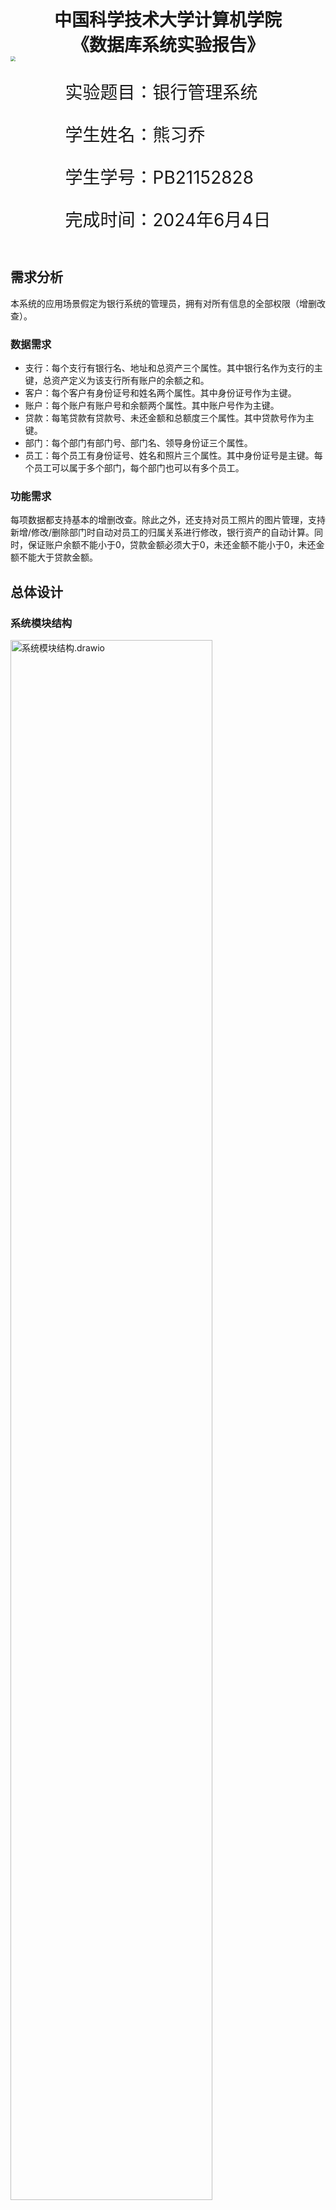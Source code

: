 <div style="text-align:center;font-size:2em;font-weight:bold">中国科学技术大学计算机学院</div>

<div style="text-align:center;font-size:2em;font-weight:bold">《数据库系统实验报告》</div>







<img src="./src/logo.png" style="zoom: 50%;" />





<div style="display: flex;flex-direction: column;align-items: center;font-size:2em">
<div>
<p>实验题目：银行管理系统</p>
<p>学生姓名：熊习乔</p>
<p>学生学号：PB21152828</p>
<p>完成时间：2024年6月4日</p>
</div>
</div>








## 需求分析

本系统的应用场景假定为银行系统的管理员，拥有对所有信息的全部权限（增删改查）。

### 数据需求

- 支行：每个支行有银行名、地址和总资产三个属性。其中银行名作为支行的主键，总资产定义为该支行所有账户的余额之和。
- 客户：每个客户有身份证号和姓名两个属性。其中身份证号作为主键。
- 账户：每个账户有账户号和余额两个属性。其中账户号作为主键。
- 贷款：每笔贷款有贷款号、未还金额和总额度三个属性。其中贷款号作为主键。
- 部门：每个部门有部门号、部门名、领导身份证三个属性。
- 员工：每个员工有身份证号、姓名和照片三个属性。其中身份证号是主键。每个员工可以属于多个部门，每个部门也可以有多个员工。

### 功能需求

每项数据都支持基本的增删改查。除此之外，还支持对员工照片的图片管理，支持新增/修改/删除部门时自动对员工的归属关系进行修改，银行资产的自动计算。同时，保证账户余额不能⼩于0，贷款⾦额必须大于0，未还金额不能⼩于0，未还金额不能⼤于贷款⾦额。

## 总体设计

### 系统模块结构

<img src="/Users/psycho/Documents/Database/lab2/report/系统模块结构.drawio.png" alt="系统模块结构.drawio" style="width:80%;" />

- web前端使用flask框架，直接与用户交互，提供相关的操作界面。
- 服务器负责处理网页请求，并与数据库交互。服务器的每个管理模块都支持增删改查。
- DBMS采用MySQL，通过事务、函数、存储过程和触发器实现相关的功能。

### 系统工作流程

<img src="/Users/psycho/Documents/Database/lab2/report/流程图.drawio.png" alt="系统模块结构.drawio" style="width:80%;" />

从用户到DBMS的系统工作流程如上图所示。

## 数据库设计

### ER图

​	以下是该系统的ER图。

<img src="/Users/psycho/Documents/Database/lab2/report/ER.drawio.png" alt="ER.drawio" style="width:75%;" />

### 模式分解

​	每个实体一个表。银行、客户和员工的属性就是ER图中的三个属性。贷款的属性由于两个1:n的关系，新增了银行名和客户身份证号。账户的属性由于两个1:n的关系，新增了银行名和客户身份证号。部门的属性由于一个1:n的关系，新增了银行名。由于员工和部门的多对多关系，所以新增一个部门-员工表，属性为部门号和员工身份证号，两个属性共同构成主键。

​	由于每个任一实例的元组的每个属性都只含有一个值，显然该关系模式是1NF的。同时可以看出该关系模式的每一个非主属性都完全依赖于主码，故该关系模式是2NF的。检查该关系属性可以得到并不存在某个非主属性传递依赖于主码，所以该关系模式是3NF的。

​	创建表的MySQL代码如下：

```mysql
-- 一个银行管理系统，涉及：银行信息、客户信息、账户信息、贷款信息、银行部门信息、员工信息相关实体。
-- 本文件用于创建数据库表
use db_lab2;

SET foreign_key_checks=0;  # 关闭外键检查
DROP TABLE if EXISTS bank, customer, account, loan, department, employee, employee_department;
SET foreign_key_checks=1;  # 开启外键检查

CREATE TABLE bank (
    bank_name VARCHAR(50) PRIMARY KEY,
    bank_addr VARCHAR(100) NOT NULL
);

CREATE TABLE customer (
    id VARCHAR(50) PRIMARY KEY,
    customer_name VARCHAR(50) NOT NULL
);

CREATE TABLE account (
    account_id VARCHAR(50) PRIMARY KEY,
    balance DECIMAL(20, 2) DEFAULT 0.00,
    customer_id VARCHAR(50) NOT NULL,
    bank_name VARCHAR(50) NOT NULL,
    FOREIGN KEY (customer_id) REFERENCES customer(id) ON DELETE CASCADE,
    FOREIGN KEY (bank_name) REFERENCES bank(bank_name) ON DELETE CASCADE,
    CONSTRAINT CHK_balance CHECK (balance >= 0)
);

CREATE TABLE loan (
    loan_id VARCHAR(50) PRIMARY KEY,
    loan_amount DECIMAL(20, 2) NOT NULL,
    unrepayed_amount DECIMAL(20, 2) NOT NULL,
    customer_id VARCHAR(50) NOT NULL,
    bank_name VARCHAR(50) NOT NULL,
    FOREIGN KEY (customer_id) REFERENCES customer(id) ON DELETE CASCADE,
    FOREIGN KEY (bank_name) REFERENCES bank(bank_name) ON DELETE CASCADE,
    CONSTRAINT CHK_loan_amount CHECK (loan_amount >= 0),
    CONSTRAINT CHK_unrepayed_amount CHECK (unrepayed_amount >= 0),
    CONSTRAINT CHK_unrepayed_loan CHECK (unrepayed_amount <= loan_amount)
);

CREATE TABLE employee (
    id VARCHAR(50) PRIMARY KEY,
    employee_name VARCHAR(50) NOT NULL,
    path_to_photo VARCHAR(100)
);

CREATE TABLE department (
    department_id VARCHAR(50) PRIMARY KEY,
    bank_name VARCHAR(50) NOT NULL,
    department_name VARCHAR(50) NOT NULL,
    leader_id VARCHAR(50) NOT NULL,
    FOREIGN KEY (bank_name) REFERENCES bank(bank_name) ON DELETE CASCADE,
    FOREIGN KEY (leader_id) REFERENCES employee(id) ON DELETE CASCADE
);

CREATE TABLE employee_department (
    employee_id VARCHAR(50) NOT NULL,
    department_id VARCHAR(50) NOT NULL,
    PRIMARY KEY (employee_id, department_id),
    FOREIGN KEY (employee_id) REFERENCES employee(id) ON DELETE CASCADE,
    FOREIGN KEY (department_id) REFERENCES department(department_id) ON DELETE CASCADE
);
```

### 存储过程、触发器、函数等设计思路

针对各个实体的操作，除了查询都使用存储过程实现。这样设计的目的是可以在存储过程中检测操作的合法性并返回相关的错误代码。如果操作失败，返回相关的错误代码，否则返回1作为操作成功的标志。

由于需要在部门`department`和员工-部门`employee_department`两个表中维持一致性，所以我设计在对`department`进行增、删、改操作的时候`employee_department`也会同步更新。由于`employee_department`中的`department_id`属性定义了ON DELETE CASCADE，所以在删除部门的时候会自动级联删除相关的员工-部门关系。剩下的增和改我设计为用触发器实现，当用户对`department`做出修改时，会通过触发器自动修改`employee_department`中的相关记录，并且新的`department`记录创建时，也会通过触发器自动在`employee_department`增加“领导ID—部门ID”的一条记录。触发器的具体设计见“核心代码解析——部门管理”

我设计通过函数计算用户的总资产并返回，而不是通过一条属性存储在`customer`表中。这样可以简化数据库的设计，同时维护数据一致性。

## 核心代码解析

### 仓库地址

https://github.com/psycho-xiong/ustc-database-lab2-2024

### 目录

```
.
├── 2_db-lab02.pptx -------实验文档
├── __pycache__
│   └── db.cpython-311.pyc
├── db.py -------与数据库交互
├── main.py -------与网页交互，调用db.py中的函数
├── mysql 
│   ├── procedures.sql -------存储过程、函数、触发器
│   └── table_init.sql -------初始化表
├── report
│   ├── ER.drawio -------ER图的drawio文件
│   ├── ER.drawio.png -------ER图
│   ├── src
│   │   └── logo.png
│   ├── 银行管理系统_需求分析.md -------需求分析
│   ├── 银行管理系统_需求分析.pdf -------需求分析
│   ├── 数据库实验报告.md -------实验报告(.md)
│   └── 银行管理系统报告_熊习乔_PB21151828.pdf -------实验报告(.pdf)
├── static
│   └── photos -------员工照片
│       ├── 111.bmp
│       ├── 112.bmp
│       └── 113.bmp
├── templates -------存放html文件
│   ├── account.html
│   ├── back.html -------备份
│   ├── bank.html
│   ├── customer.html
│   ├── department.html
│   ├── employee.html
│   ├── employee_department.html
│   ├── homepage.html
│   ├── loan.html
│   └── login.html
└── tree.txt -------目录树

8 directories, 29 files
```

### 登录

提供登录界面，用户输入用户名和密码，正确则进入主页，否则会弹窗提示检查用户名和密码，并停留在登录界面。

来源：`main.py`

```python
# 主页跳转到登录页面
@app.route('/', methods=['GET', 'POST'])
def login():
    """Log in a registered user by adding the user id to the session."""
    if request.method == 'GET':
        return render_template('login.html')
    else:
        # 连接数据库。如果连接成功，跳转到主页。否则，显示错误信息，停留在登录页面。
        user = request.form['username']
        password = request.form['password']
        conn = db_login(user=user, passward=password)
        if (conn == None) or (user != 'root'):
            return render_template("login.html",status=-1)
        else:
            session['username'] = user
            session['password'] = password
            return redirect(url_for('homepage'))
```

### 主页

如果用户输入用户名和密码正确则进入主页，主页可以选择具体功能，包括：支行、用户、账户、贷款、部门、员工、部门-员工。

来源：`main.py`

```python
# 主页
@app.route('/homepage', methods=['GET', 'POST'])
def homepage():
    """Display the homepage."""
    if request.method == 'GET':
        return render_template('homepage.html')
    else:
        if 'Customer' in request.form:
            return redirect(url_for('customer'))
        if 'Bank' in request.form:
            return redirect(url_for('bank'))
        if 'Account' in request.form:
            return redirect(url_for('account'))
        if 'Loan' in request.form:
            return redirect(url_for('loan'))
        if 'Employee' in request.form:
            return redirect(url_for('employee'))
        if 'Department' in request.form:
            return redirect(url_for('department'))
        if 'Employee_Department' in request.form:
            return redirect(url_for('employee_department'))
```

### 支行管理

在主页进入支行部分后，可以对支行进行增删改查。“查”支持对主键外的任意属性或者属性的组合进行查找（主键单独查找）。“改”要求待改的数据存在且修改后的数据不能和原有数据重复。“增”要求新增的数据不能和原有数据重复。“删”要求待删的数据存在。这些功能和要求在之后的各个部分都一样，之后不再赘述。

`main.py`从网页表单获取服务种类，并根据服务种类获取需要的数据。在获取需要的数据之后，调用`db.py`中的函数来执行对应的操作。

需要指出的是我仅在“支行管理”中列出这一部分的完整代码，由于后面的各个管理功能与该部分的代码相似，如无必要在之后我将只给出框架而非完整代码。

来源：`main.py`

```python
@app.route("/homepage/bank", methods = (["GET", "POST"]))
def bank():
    if request.method == 'GET':
        return render_template('bank.html')
    else:
        # 如果 session 中没有连接，返回登录页面
        if 'username' not in session:
            return redirect(url_for('login'))
        # 如果 session 中有连接，从 session 中获取连接，然后执行后续操作
        username = session['username']
        password = session['password']
        conn = db_login(user=username, passward=password)
        if 'SEARCH' in request.form:
            search_text = request.form['search_text']
            search_type = request.form['search_type']
            res = bank_search(conn, search_text, search_type)
            return render_template('bank.html', search_res=res)
        elif 'ADD' in request.form:
            new_name = request.form['new_name']
            new_addr = request.form['new_addr']
            res = bank_add(conn, new_name, new_addr)
            return render_template('bank.html', add_res=res)
        elif 'DELETE' in request.form:
            delete_name = request.form['delete_name']
            res = bank_delete(conn, delete_name)
            return render_template('bank.html', delete_res=res)
        elif 'UPDATE' in request.form:
            old_name = request.form['old_name']
            new_name = request.form['new_name']
            new_addr = request.form['new_addr']
            res = bank_update(conn, old_name, new_name, new_addr)
            return render_template('bank.html', update_res=res)
```

其中调用的与数据库交互的函数包含增、删、改、查四个功能。同样地我只在这一节列出完整代码，之后如无必要将只给出对应部分的代码框架。customer使用到的增删改查函数定义如下：

来源：`db.py`

```python
# ************** Customer **************        
def customer_search(conn: MySQLConnection, search_text: str, search_type: str) -> list:
    cursor = conn.cursor()
    if search_text == '':
        cursor.execute("SELECT * FROM customer")
    else:
        if search_type == 'ID':
            cursor.execute(f"SELECT * FROM customer WHERE id = '{search_text}'")
        elif search_type == 'Name':
            cursor.execute(f"SELECT * FROM customer WHERE customer_name = '{search_text}'")
    res = cursor.fetchall()
    for i in range(len(res)):
        cursor.execute(f"SELECT get_total_balance('{res[i][0]}')")
        res[i] = res[i] + cursor.fetchall()[0]
    cursor.close()
    return res

def customer_add(conn: MySQLConnection, add_id: str, add_name: str) -> int:
    cursor = conn.cursor()
    sta = -1
    try:
        sta = cursor.callproc('create_customer', (add_id, add_name, sta))[-1]
        conn.commit()
        cursor.close()
        return sta
    except:
        conn.rollback()
        cursor.close()
        return -1
   
def customer_delete(conn: MySQLConnection, delete_id: str) -> int:
    cursor = conn.cursor()
    sta = -1
    try:
        sta = cursor.callproc('delete_customer', (delete_id, sta))[-1]
        conn.commit()
        cursor.close()
        return sta
    except:
        conn.rollback()
        cursor.close()
        return -1
    
def customer_update(conn: MySQLConnection, old_id: str, new_id: str, new_name: str) -> int:
    cursor = conn.cursor()
    sta = -1
    try:
        sta = cursor.callproc('change_customer', (old_id, new_id, new_name, sta))[-1]
        conn.commit()
        cursor.close()
        return sta
    except:
        conn.rollback()
        cursor.close()
        return -1
```

其中只有查询是通过 mysql-connector-python-rf 直接执行查询操作，针对不同的查询信息，直接执行对应的查询语句。但是增、删和改为了检查是否满足各种约束条件并返回相关错误信息，都需要调用写好的存储过程。同样地我只在这一节列出完整代码，之后如无必要将只给出对应部分的代码框架。customer使用到的存储过程定义如下：

来源：`procedures.sql`

```mysql
-- A procedure that changes the name of a bank.
DROP PROCEDURE if exists change_bank;
delimiter //
CREATE PROCEDURE change_bank(IN old_bank_name VARCHAR(50), IN new_bank_name VARCHAR(50), In new_bank_addr VARCHAR(50), OUT sta INT)
BEGIN
    DECLARE a INT;

    -- Check whether the bank exsit
    SELECT count(*) FROM bank WHERE bank_name = old_bank_name INTO a;
    IF a = 1 THEN 
        IF new_bank_name = old_bank_name THEN
            UPDATE bank SET bank_addr = new_bank_addr WHERE bank_name = old_bank_name;
            SET sta = 1;
        ELSE
            SELECT count(*) FROM bank WHERE bank_name = new_bank_name INTO a;
            IF a = 1 THEN
                SET sta = -4; -- Error code -4: New bank already exists
            ELSE
                INSERT INTO bank (bank_name, bank_addr) VALUES (new_bank_name, new_bank_addr);
                -- Update the bank_name of all accounts
                UPDATE account SET bank_name = new_bank_name WHERE bank_name = old_bank_name;
                -- Update the bank_name of all loans
                UPDATE loan SET bank_name = new_bank_name WHERE bank_name = old_bank_name;
                -- Update the bank_name of all departments
                UPDATE department SET bank_name = new_bank_name WHERE bank_name = old_bank_name;
                -- Delete the old bank
                DELETE FROM bank WHERE bank_name = old_bank_name;
                SET sta = 1;
            END IF;
        END IF;
    ELSE
        SET sta = -2; -- Error code -2: bank does not exist
    END IF;
END //
delimiter ;


-- A procedure that creates a new bank.
DROP PROCEDURE if exists create_bank;
delimiter //
CREATE PROCEDURE create_bank(IN add_bank_name VARCHAR(50), IN bank_addr VARCHAR(50), OUT sta INT)
BEGIN
    DECLARE a INT;
    
    -- Check whether the bank exsit
    SELECT count(*) FROM bank WHERE bank_name = add_bank_name INTO a;
    IF a = 0 THEN
        INSERT INTO bank (bank_name, bank_addr) VALUES (add_bank_name, bank_addr);
        SET sta = 1;
    ELSE
        SET sta = -3; -- Error code -3: bank already exists
    END IF;
END //
delimiter ;


-- A procedure that deletes a bank.
DROP PROCEDURE if exists delete_bank;
delimiter //
CREATE PROCEDURE delete_bank(IN delete_bank_name VARCHAR(50), OUT sta INT)
BEGIN
    DECLARE a INT;

    -- Check whether the bank exsit
    SELECT count(*) FROM bank WHERE bank_name = delete_bank_name INTO a;
    IF a = 1 THEN
        DELETE FROM bank WHERE bank_name = delete_bank_name;
        SET sta = 1;
    ELSE
        SET sta = -2; -- Error code -2: bank does not exist
    END IF;
END //
delimiter ;
```

修改记录先要检查被修改的主键是否存在，如过不存在设置错误码。如果存在且主键没有改变直接修改。如果存在但是主键别修改，需要检查新的主键是否已经存在，如果已经存在设置错误码。如果不存在则增加新纪录，修改相关联的表中的相关记录，最后删除旧的记录。

创建记录只需要检查新增的主键是否已经存在。如果已经存在设置错误码，如果不存在就插入一条新纪录。

删除记录需要检查待删除的记录的主键是否存在，如果不存在设置错误码，如果存在则直接删去该条记录。注意由于这里其他表中需要连带删除的地方都设置了ON DELETE CASCADE，所以不再需要显示用语句删除其他表中的相关记录。

通过存储过程进行各种检查，包括数据一致性、操作合法性等，如果执行失败返回错误码，以便在网页显示。

### 客户管理

从主页进入客户管理的界面后，可以进行客户的增、删、改、查。

来源：`main.py`

```python
@app.route("/homepage/costumer", methods = (["GET", "POST"]))
def customer():
    if request.method == 'GET':
        return render_template('customer.html')
    else:
        # 如果 session 中没有连接，返回登录页面
        if 'username' not in session:
            return redirect(url_for('login'))
        # 如果 session 中有连接，从 session 中获取连接，然后执行后续操作
        username = session['username']
        password = session['password']
        conn = db_login(user=username, passward=password)
        if 'SEARCH' in request.form:
            ...
        elif 'ADD' in request.form:
            ...
        elif 'DELETE' in request.form:
            ...
        elif 'UPDATE' in request.form:
           ...
```

其中用到的的与数据库交互的函数定义如下：

来源：`db.py`

```python
# ************** Customer **************
def customer_search(conn: MySQLConnection, search_text: str, search_type: str) -> list:
    cursor = conn.cursor()
    if search_text == '':
        cursor.execute("SELECT * FROM customer")
    else:
        if search_type == 'ID':
            ...
        elif search_type == 'Name':
            ...
    res = cursor.fetchall()
    for i in range(len(res)):
        cursor.execute(f"SELECT get_total_balance('{res[i][0]}')")
        res[i] = res[i] + cursor.fetchall()[0]
    cursor.close()
    return res

def customer_add(conn: MySQLConnection, add_id: str, add_name: str) -> int:
    cursor = conn.cursor()
    sta = -1
    try:
        sta = cursor.callproc('create_customer', (add_id, add_name, sta))[-1]
        ...
    except:
       ...
    
def customer_delete(conn: MySQLConnection, delete_id: str) -> int:
    cursor = conn.cursor()
    sta = -1
    try:
        sta = cursor.callproc('delete_customer', (delete_id, sta))[-1]
       ...
    except:
        ...
    
def customer_update(conn: MySQLConnection, old_id: str, new_id: str, new_name: str) -> int:
    cursor = conn.cursor()
    sta = -1
    try:
        sta = cursor.callproc('change_customer', (old_id, new_id, new_name, sta))[-1]
       ...
    except:
        ...
```

其中用户总资产的部分并不是直接作为一个属性存储的，而是通过调用函数`get_total_balance`计算得到。函数`get_total_balance`的定义如下：

```mysql
-- A function to calculate the total balance of a customer
DROP FUNCTION if exists get_total_balance;
delimiter //
CREATE FUNCTION get_total_balance(search_customer_id VARCHAR(50))
RETURNS DECIMAL(20, 2)
READS SQL DATA
BEGIN
    DECLARE total_balance DECIMAL(20, 2);
    SELECT SUM(balance) INTO total_balance
    FROM account
    WHERE customer_id = search_customer_id;
    RETURN total_balance;
END//
delimiter ;
```

增、删、改使用的的MySQL存储过程如下，同样只展示框架：

来源：`procedures.sql`

```mysql
-- A procedure that changes the id of a customer.
DROP PROCEDURE if exists change_customer;
delimiter //
CREATE PROCEDURE change_customer(IN old_customer_id VARCHAR(50), IN new_customer_id VARCHAR(50), IN new_name VARCHAR(50), OUT sta INT)
BEGIN
    DECLARE a INT;

    -- Check whether the customer exsit
    SELECT count(*) FROM customer WHERE id = old_customer_id INTO a;
    IF a = 1 THEN 
        IF new_customer_id = old_customer_id THEN
            ...
        ELSE
            SELECT count(*) FROM customer WHERE id = new_customer_id INTO a;
            IF a = 1 THEN
                SET sta = -4; -- Error code -4: New customer already exists
            ELSE
                ...
            END IF;
        END IF;
    ELSE
        SET sta = -2; -- Error code -2: customer does not exist
    END IF;
END //
delimiter ;

-- A procedure that creates a new customer.
DROP PROCEDURE if exists create_customer;
delimiter //
CREATE PROCEDURE create_customer(IN customer_id VARCHAR(50), IN customer_name VARCHAR(50), OUT sta INT)
BEGIN
    DECLARE a INT;

    -- Check whether the customer exsit
    SELECT count(*) FROM customer WHERE id = customer_id INTO a;
    IF a = 0 THEN
        ...
    ELSE
        SET sta = -3; -- Error code -3: customer already exists
    END IF;
END //
delimiter ;

-- A procedure that deletes a customer.
DROP PROCEDURE if exists delete_customer;
delimiter //
CREATE PROCEDURE delete_customer(IN customer_id VARCHAR(50), OUT sta INT)
BEGIN
    DECLARE a INT;

    -- Check whether the customer exsit
    SELECT count(*) FROM customer WHERE id = customer_id INTO a;
    IF a = 1 THEN
        ...
    ELSE
        SET sta = -2; -- Error code -2: customer does not exist
    END IF;
END //
delimiter ;
```

### 账户管理

从主页进入账号管理后，可以对账号进行增删改查，并且在这里实现了转账功能。

来源：`main.py`

```python
@app.route('/homepage/account', methods=['GET', 'POST'])
def account():
    if request.method == 'GET':
        return render_template('account.html')
    else:
        # 如果 session 中没有连接，返回登录页面
        if 'username' not in session:
            return redirect(url_for('login'))
        # 如果 session 中有连接，从 session 中获取连接，然后执行后续操作
        username = session['username']
        password = session['password']
        conn = db_login(user=username, passward=password)
        if 'SEARCH' in request.form:
            ...
        elif 'ADD' in request.form:
            ...
        elif 'DELETE' in request.form:
            ...
        elif 'UPDATE' in request.form:
            ...
        elif 'TRANSFER' in request.form:
            from_id = request.form['from_id']
            to_id = request.form['to_id']
            amount = request.form['amount']
            res = account_transfer(conn, from_id, to_id, amount)
            return render_template('account.html', transfer_res=res)
```

转账需要获取转入账户、转出账户与转账金额。然后调用处理转账的函数`account_transfer，定义如下：

来源：`db.py`

```python
def account_transfer(conn, from_id, to_id, amount):
    cursor = conn.cursor()
    sta = -1
    if from_id == to_id:
        return -12
    try:
        (amount, flag) = num_check_trans(amount)
        if flag != 1:
            return flag
        sta = cursor.callproc('transfer_money', (from_id, to_id, amount, sta))[-1]
        conn.commit()
        cursor.close()
        return sta
    except:
        conn.rollback()
        cursor.close()
        return -1
```

同时还调用了检查是否输入的是合法数字的函数`num_check_trans`，该函数输入从网页获取的金额，返回转换为数字的amount和指示是否为合法数字的flag。该函数的定义如下：

来源：`db.py`

```python
def num_check_trans(num: str) -> tuple:
    flag = -1

    # 检查是否为空
    if num == '':
        flag = -10 # Error code -10: not a number
        return (None,flag)
    # 移除所有的空格
    num = num.replace(' ','')
    # 检查是否为负数
    if num[0] == '-':
        flag = -11 # Error code -11: negative number
        return (None, flag)
    for i in num:
        if not i.isdigit() and i != '.':
            flag = -10  # Error code -10: not a number
            return (None,flag)
    # 检查是否为小数
    if '.' in num:
        num = num.split('.')
        if len(num[1]) > 2:
            flag = -7 # Error code -7: decimal part too long
            return (None,flag)
        if len(num[0] + num[1]) > 20:
            flag = -8 # Error code -8: total length too long
            return (None,flag)
        # 遍历检查是否全为数字
        for i in num[0] + num[1]:
            if not i.isdigit() and i != '.':
                flag = -10 # Error code -10: not a number
                return (None,flag)
    else:
        if len(num) > 20:
            flag = -8 # Error code -8: total length too long
            return (None,flag)
        for i in num:
            if not i.isdigit() and i != '.':
                flag = -10 # Error code -10: not a number
                return (None,flag)
    # 转换为数字
    num = float(num)
    flag = 1
    return (num,flag)
```

下面详细介绍转账过程用到的存储过程：

来源：`procedures.sql`

```mysql
-- A procedure that transfer money from one account to another. Transaction is used to ensure the atomicity of the operation.
DROP PROCEDURE if exists transfer_money;
delimiter //
CREATE PROCEDURE transfer_money(IN from_account_id VARCHAR(50), IN to_account_id VARCHAR(50), IN amount DECIMAL(20, 2), OUT sta INT)
BEGIN
    DECLARE s INT DEFAULT 0;
    DECLARE a INT;
    DECLARE continue HANDLER FOR SQLEXCEPTION SET s = 1;
    SET sta = 0;

    START TRANSACTION;
    -- Check whether both accounts exsit
    SELECT count(*) FROM account WHERE account_id = from_account_id or account_id = to_account_id INTO a;
    IF a != 2 THEN
        SET sta = -2;  -- Error code -2: account does not exist
    END IF;

    IF sta = 0 THEN
        -- Check if the balance is enough
        SELECT balance FROM account WHERE account_id = from_account_id INTO a;
        IF a < amount THEN
            SET sta = -3; -- Error code -3: balance is not enough
        ELSE
            -- Update the balaces of two accounts
            UPDATE account SET balance = balance - amount WHERE account_id = from_account_id;
            UPDATE account SET balance = balance + amount WHERE account_id = to_account_id;
        END IF;
    END IF;

    -- Process errors
    IF s = 0 AND sta = 0 THEN
        SET sta = 1;
        COMMIT;
    ELSE
        IF sta = 0 THEN
            SET sta = -9; -- Error code -9: unknown error within MySQL
        END IF;
        ROLLBACK;
    END IF;
END //
delimiter ;
```

首先检查了转入和转出账户是否都存在，然后检查转出账户的余额收否能够满足转账金额。如果两个条件都满足，则修改两个账户的余额，否则设置对应的错误码。这个过程都使用事务来保证转账操作的可靠性和原子操作性。

此外，账户管理的增删改查需要调用以下函数：

来源：`db.py`

```python
# ************** Account **************
def account_search(conn, search_text, search_type):
    ...

def account_add(conn, add_account_id, add_customer_id, add_bank_name):
    cursor = conn.cursor()
    sta = -1
    try:
        ...
    except:
        ...
    
def account_delete(conn, delete_account_id):
    cursor = conn.cursor()
    sta = -1
    try:
        ...
    except:
        ...
    
def account_update(conn, old_account_id, new_account_id, new_balance, new_customer_id, new_bank_name):
    cursor = conn.cursor()
    sta = -1
    try:
        ...
    except:
        ...
```

转账的使用到的MySQL存储过程如下：

来源：`procedures.sql`

```mysql
-- A procedure that changes the id of an account.
DROP PROCEDURE if exists change_account;
delimiter //
CREATE PROCEDURE change_account(IN old_account_id VARCHAR(50), IN new_account_id VARCHAR(50), IN new_balance DECIMAL(20, 2), IN new_customer_id VARCHAR(50), IN new_bank_name VARCHAR(50), OUT sta INT)
BEGIN
    DECLARE s INT DEFAULT 0;
    DECLARE a INT;
    DECLARE continue HANDLER FOR SQLEXCEPTION SET s = 1;
    SET sta = 0;

    -- Check whether the new bank exsits
    ...
    -- Check whether the new customer exsits
		...
    -- Check whether the old account exsits
    ...

    IF sta = 0 THEN
        IF new_account_id = old_account_id THEN
           ...
        ELSE
            -- Check whether the new account exsits. If not update the record.
            ...
        END IF;
    END IF;

    -- Process errors
    ...

END //
delimiter ;

-- A procedure that deletes an account.
DROP PROCEDURE if exists delete_account;
delimiter //
CREATE PROCEDURE delete_account(IN delete_account_id VARCHAR(50), OUT sta INT)
BEGIN
    DECLARE a INT;

    -- Check whether the account exsit
    SELECT count(*) FROM account WHERE account_id = delete_account_id INTO a;
    IF a = 1 THEN
        -- 删除该账户
        DELETE FROM account WHERE account_id = delete_account_id;
        SET sta = 1;
    ELSE
        SET sta = -2; -- Error code -2: account does not exist
    END IF;
END //
delimiter ;

-- A procedure that creates a new account for a customer. Transaction is used to ensure the atomicity of the operation.
DROP PROCEDURE if exists create_account;
delimiter //
CREATE PROCEDURE create_account(IN add_account_id VARCHAR(50), IN add_customer_id VARCHAR(50), IN add_bank_name VARCHAR(50), OUT sta INT)
BEGIN
    DECLARE s INT DEFAULT 0;
    DECLARE a INT;
    DECLARE continue HANDLER FOR SQLEXCEPTION SET s = 1;
    SET sta = 0;

    START TRANSACTION;
    -- Check whether the bank exsit
    ...
    -- Check whether the customer exsit 
    ...
    -- Check whether the account already exsits
    ...

    -- No problem, insert the new account
    IF sta = 0 THEN
        INSERT INTO account (account_id, customer_id, bank_name) VALUES (add_account_id, add_customer_id, add_bank_name);
    END IF;

    -- Process errors
    ...

END //
delimiter ;
```

### 贷款管理

从主页进入贷款管理，可以对贷款进行增、删、改、查，并且在这里实现了还款的功能。其中还款的实现与转账相似。

来源：`main.py`

```python
@app.route('/homepage/loan', methods=['GET', 'POST'])
def loan():
    if request.method == 'GET':
        return render_template('loan.html')
    else:
        # 如果 session 中没有连接，返回登录页面
        if 'username' not in session:
            return redirect(url_for('login'))
        # 如果 session 中有连接，从 session 中获取连接，然后执行后续操作
        username = session['username']
        password = session['password']
        conn = db_login(user=username, passward=password)
        if 'SEARCH' in request.form:
            ...
        elif 'ADD' in request.form:
            ...
        elif 'DELETE' in request.form:
            ...
        elif 'UPDATE' in request.form:
            ...
        elif 'REPAY' in request.form:
            repay_loan_id = request.form['repay_loan_id']
            repay_account_id = request.form['repay_account_id']
            repay_amount = request.form['repay_amount']
            res = loan_repay(conn, repay_loan_id, repay_account_id, repay_amount)
            return render_template('loan.html', repay_res=res)
```

转账需要获取转出账户、还款金额与偿还的贷款ID。然后调用处理转账的函数`loan_repay，定义如下：

来源：`db.py`

```python
def loan_repay(conn, repay_loan_id, repay_account_id, repay_amount):
    cursor = conn.cursor()
    sta = -1
    try:
        (repay_amount, flag) = num_check_trans(repay_amount)
        if flag != 1:
            return flag
        if repay_amount <= 0:
            return -13 # Error code -13: repay amount less than or equal to 0
        sta = cursor.callproc('repay_loan', (repay_loan_id, repay_account_id, repay_amount, sta))[-1]
        conn.commit()
        cursor.close()
        return sta
    except:
        conn.rollback()
        cursor.close()
        return -1
```

下面详细介绍还贷款用到的存储过程`repay_loan`：

```mysql
-- A procedure that repays a loan. Transaction is used to ensure the atomicity of the operation.
DROP PROCEDURE if exists repay_loan;
delimiter //
CREATE PROCEDURE repay_loan(IN repay_loan_id VARCHAR(50), IN repay_account_id VARCHAR(50), IN repay_amount DECIMAL(20, 2), OUT sta INT)
BEGIN
    DECLARE s INT DEFAULT 0;
    DECLARE a INT;
    DECLARE continue HANDLER FOR SQLEXCEPTION SET s = 1;
    SET sta = 0;

    START TRANSACTION;
    -- Check whether the loan and account exsit
    SELECT count(*) FROM loan WHERE loan_id = repay_loan_id INTO a;
    IF a != 1 THEN
        SET sta = -2;  -- Error code -2: loan does not exist
    END IF;
    SELECT count(*) FROM account WHERE account_id = repay_account_id INTO a;
    IF a != 1 THEN
        SET sta = -3;  -- Error code -3: account does not exist
    END IF;

    IF sta = 0 THEN
        -- Check if the balance is enough
        SELECT balance FROM account WHERE account_id = repay_account_id INTO a;
        IF a < repay_amount THEN
            SET sta = -4; -- Error code -4: balance is not enough
        ELSE
            -- Update the balaces of the account and the loan
            UPDATE account SET balance = balance - repay_amount WHERE account_id = repay_account_id;
            UPDATE loan SET unrepayed_amount = unrepayed_amount - repay_amount WHERE loan_id = repay_loan_id;
        END IF;
    END IF;

    -- Process errors
    IF s = 0 AND sta = 0 THEN
        SET sta = 1;
        COMMIT;
    ELSE
        IF sta = 0 THEN
            SET sta = -9; -- Error code -9: unknown error within MySQL
        END IF; 
        ROLLBACK;
    END IF;
END //
delimiter ;
```

偿还贷款的过程设计为从给定账户中转出给定金额来偿还给定的贷款。与转账的过程相似，存储过程先检查转出账户和贷款ID是否存在。如果存在在检查账户余额是否能满足偿还金额，如果能满足则减少账户金额偿还贷款，同时修改贷款的未偿还金额。如果不能满足要求，返回对应的错误码，并在网页显示对应的错误信息。

下面是贷款的增、删、改、查用到的与数据库交互的函数：

来源：`db.py`

```python
# ************** Loan **************
def loan_search(conn, search_text, search_type):
    ...

def loan_add(conn, add_loan_id, add_loan_amount, add_customer_id, add_bank_name):
    ...
    
def loan_delete(conn, delete_loan_id):
    ...
    
def loan_update(conn, old_loan_id, new_loan_id, new_loan_amount, new_unrepayed_amount, new_customer_id, new_bank_name):
    ...
```

增、删、改使用的的MySQL存储过程如下：

来源：`procedures.sql`

```mysql
-- A procedure that changes a loan.
DROP PROCEDURE if exists change_loan;
delimiter //
CREATE PROCEDURE change_loan(IN old_loan_id VARCHAR(50), IN new_loan_id VARCHAR(50), IN new_loan_amount DECIMAL(20, 2), IN new_unrepayed_amount DECIMAL(20, 2), In new_customer_id VARCHAR(50), IN new_bank_name VARCHAR(50), OUT sta INT)
BEGIN
    DECLARE s INT DEFAULT 0;
    DECLARE a INT;
    DECLARE continue HANDLER FOR SQLEXCEPTION SET s = 1;
    SET sta = 0;

    -- Check whether the new bank exsits
    ...
    -- Check whether the new customer exsits
    ...
    -- Check whether the old loan exsits
    ...
    -- Note that the check of nre_loan_amount and new_unrepayed_amount is complemented in db.py
    IF sta = 0 THEN
        IF new_loan_id = old_loan_id THEN
            UPDATE ...
        ELSE
            -- Check whether the new loan exsits
            SELECT count(*) FROM loan WHERE loan_id = new_loan_id INTO a;
            IF a = 1 THEN
                SET sta = -15; -- Error code -15: New loan already exists
            ELSE
                -- Update
                UPDATE ...
            END IF;
        END IF;
    END IF;

    -- Process errors
    ...

END //
delimiter ;


-- A procedure that creates a new loan for a customer. Transaction is used to ensure the atomicity of the operation.
DROP PROCEDURE if exists create_loan;
delimiter //
CREATE PROCEDURE create_loan(IN add_loan_id VARCHAR(50), IN add_loan_amount DECIMAL(20, 2), IN add_customer_id VARCHAR(50), IN add_bank_name VARCHAR(50), OUT sta INT)
BEGIN
    DECLARE ...

    START TRANSACTION;
    -- Check whether the bank exsit
    ...
    -- Check whether the customer exsits
    ...
    -- Check whether the loan already exsits
    ...

    -- No problem, insert the new loan
    IF sta = 0 THEN
        INSERT INTO loan ...
    END IF;

    -- Process errors
    ...
END // 
delimiter ;


-- A procedure that deletes a loan.
DROP PROCEDURE if exists delete_loan;
delimiter //
CREATE PROCEDURE delete_loan(IN delete_loan_id VARCHAR(50), OUT sta INT)
BEGIN
    DECLARE a INT;

    -- Check whether the loan exsit
    SELECT count(*) FROM loan WHERE loan_id = delete_loan_id INTO a;
    IF a = 1 THEN
        -- 删除该贷款
        ...
    ELSE
        SET sta = -2; -- Error code -2: loan does not exist
    END IF;
END //
delimiter ;
```

### 员工管理

从主页进入员工管理，可以对员工信息进行增删改查。员工的照片是通过存储文件路径实现。一旦导入一个新的图片，就会在指定路径中创建一个同样的副本，并以员工的身份证ID命名。修改图片会在删除旧的图片并存储新的图片。删除员工记录会连带删除文件系统中该员工的照片。

来源：`main.py`

```python
@app.route('/homepage/employee', methods=['GET', 'POST'])
def employee():
    if request.method == 'GET':
        return render_template('employee.html')
    else:
        # 如果 session 中没有连接，返回登录页面
        if 'username' not in session:
            return redirect(url_for('login'))
        # 如果 session 中有连接，从 session 中获取连接，然后执行后续操作
        username = session['username']
        password = session['password']
        conn = db_login(user=username, passward=password)
        if 'SEARCH' in request.form:
            ...
        elif 'ADD' in request.form:
            save_flag = True
            add_id = request.form['add_id']
            add_name = request.form['add_name']
            # 检查是否有文件在POST请求中
            if 'add_photo' not in request.files:
                save_flag = False
            file = request.files['add_photo']
            # 如果用户没有选择文件，浏览器也会提交一个没有文件名的空部分
            if file.filename == '':
                save_flag = False
            suffix = file.filename.split('.')[-1]
            add_photo_name = add_id + '.' + suffix
            res = employee_add(conn, add_id, add_name, add_photo_name)
            # 保存文件到指定位置
            if res == 1 and save_flag:
                filename = secure_filename(add_photo_name)
                file.save(os.path.join(app.config['UPLOAD_FOLDER'], filename))
            return render_template('employee.html', add_res=res)
            
        elif 'DELETE' in request.form:
            delete_id = request.form['delete_id']
            res = employee_delete(conn, delete_id)
            # 删除文件
            if res == 1:
                # 删除.前是delete_id的文件
                for file in os.listdir(UPLOAD_FOLDER):
                    if file.split('.')[0] == delete_id:
                        os.remove(os.path.join(UPLOAD_FOLDER, file))

            return render_template('employee.html', delete_res=res)
        
        elif 'UPDATE' in request.form:
            ...
            # 检查是否有文件在POST请求中
            if 'new_photo' not in request.files:
                save_flag = False
                new_photo_name = 'special_token_original'
            file = request.files['new_photo']
            # 如果用户没有选择文件，浏览器也会提交一个没有文件名的空部分
            if file.filename == '':
                save_flag = False
                new_photo_name = 'special_token_original'
            else:
                suffix = file.filename.split('.')[-1]
                new_photo_name = new_id + '.' + suffix
            res = employee_update(conn, old_id, new_id, new_name, new_photo_name)
            # 如果成功，保存文件到指定位置，删除旧的
            if res == 1 and save_flag:
                # 删除旧的文件
                for tmp_file in os.listdir(UPLOAD_FOLDER):
                    if tmp_file.split('.')[0] == old_id:
                        os.remove(os.path.join(UPLOAD_FOLDER, tmp_file))
                # 保存新的文件
                filename = secure_filename(new_photo_name)
                file.save(os.path.join(app.config['UPLOAD_FOLDER'], filename))

            return render_template('employee.html', update_res=res)
```

上面的代码详细展示了和文件系统交互的过程。增添一个新的员工，在数据库插入成功后，将从网页端获取的他的照片存储到指定的地址。照片以员工身份证ID为文件名，这样可以避免文件命名冲突。删除员工的时候同步在文件系统中通过身份证ID索引到对应的照片然后删除。更新照片需要先删除旧的，在保存新的，这也是通过身份证ID索引实现的。这里也支持不上传员工照片，即员工记录的照片属性可以为空，这是通过在提交的照片为空的时候设置照片路径为`special_token_original`，然后在存储过程中特殊处理`special_token_original`实现的。

其中调用的与数据库交互的函数定义如下：

来源：`db.py`

```python
# ************** Employee **************
def employee_search(conn, search_text, search_type):
   ...

def employee_add(conn, add_id, add_name, add_path):
    ...

def employee_delete(conn, delete_id):
    ...
    
def employee_update(conn, old_id, new_id, new_name, new_path):
    ...
```

增、删、改用到的MySQL存储过程如下：

来源：`procedures.sql`

```mysql
-- A procedure that changes the id of a employee.
DROP PROCEDURE if exists change_employee;
delimiter //
CREATE PROCEDURE change_employee(IN old_id VARCHAR(50), IN new_id VARCHAR(50), IN new_name VARCHAR(50), IN new_path VARCHAR(100), OUT sta INT)
BEGIN
    DECLARE a INT;

    -- Check whether the employee exsit
    SELECT count(*) FROM employee WHERE id = old_id INTO a;
    IF a = 1 THEN 
        IF new_id = old_id THEN
            IF new_path = 'special_token_original' THEN
                SELECT path_to_photo FROM employee WHERE id = old_id INTO new_path;
            END IF;
            UPDATE ...
            SET sta = 1;
        ELSE
            SELECT count(*) FROM employee WHERE id = new_id INTO a;
            IF a = 1 THEN
                SET sta = -4; -- Error code -4: New employee already exists
            ELSE
                -- If new_path is 'special_token_original', keep the old path
                IF new_path = 'special_token_original' THEN
                    SELECT path_to_photo FROM employee WHERE id = old_id INTO new_path;
                END IF;
                -- Insert the new employee
                ...
                -- Update the id of all employee_department relationships
                ...
                -- Delete the old employee
                ...
                SET sta = 1;
            END IF;
        END IF;
    ELSE
        SET sta = -2; -- Error code -2: employee does not exist
    END IF;
END //
delimiter ;

-- A procedure that creates a new employee.
DROP PROCEDURE if exists create_employee;
delimiter //
CREATE PROCEDURE create_employee(IN add_id VARCHAR(50), IN add_employee_name VARCHAR(50), IN add_path_to_photo VARCHAR(100), OUT sta INT)
BEGIN
    DECLARE a INT;

    -- Check whether the employee exsit
    SELECT count(*) FROM employee WHERE id = add_id INTO a;
    IF a = 0 THEN
        INSERT ...
        SET sta = 1;
    ELSE
        SET sta = -3; -- Error code -3: employee already exists
    END IF;
END //
delimiter ;

-- A procedure that deletes an employee.
DROP PROCEDURE if exists delete_employee;
delimiter //
CREATE PROCEDURE delete_employee(IN del_id VARCHAR(50), OUT sta INT)
BEGIN
    DECLARE a INT;

    -- Check whether the employee exsit
    SELECT count(*) FROM employee WHERE id = del_id INTO a;
    IF a = 1 THEN
        -- 删除该员工
        ...
    ELSE
        SET sta = -2; -- Error code -2: employee does not exist
    END IF;
END //
delimiter ;
```

### 部门管理

从主页进入部门管理，可以对部门信息进行增删改查。一旦创建了一个新部门，就会在`employee_department`表中自动增加一条记录，内容为“新部门领导ID—新部门名”。同样地，一旦对某个部门进行修改，涉及到领导ID的变更或删除也会自动同步在`employee_department`表中。这是通过触发器Trigger实现的，将会在后面详细绍。

来源：`main.py`

```python
@app.route('/homepage/department', methods=['GET', 'POST'])
def department():
    if request.method == 'GET':
        return render_template('department.html')
    else:
        # 如果 session 中没有连接，返回登录页面
        if 'username' not in session:
            return redirect(url_for('login'))
        # 如果 session 中有连接，从 session 中获取连接，然后执行后续操作
        username = session['username']
        password = session['password']
        conn = db_login(user=username, passward=password)
        if 'SEARCH' in request.form:
            ...
        elif 'ADD' in request.form:
            ...
        elif 'DELETE' in request.form:
            ...
        elif 'UPDATE' in request.form:
            ...
```

需要说明的是到这里支持对主键或者主键外的任何属性的任何组合的查询，但代码实现上并无特殊之处，只是新增了很多if-else，故不在此处站时代码。调用的与数据库交互的函数定义如下：

来源：`db.py`

```python
# ************** Department **************
def department_search(conn, search_text, search_type):
    ...

def department_add(conn, add_id, add_bank, add_depart, add_leader):
    ...
    
def department_delete(conn, delete_id):
    ...
    
def department_update(conn, old_id, new_id, new_bank, new_department, new_leader):
    ...
```

增、删、改用到的MySQL存储过程如下：

来源：`procedures.py`

```mysql
-- A procedure that changes the name of a department. 
DROP PROCEDURE if exists change_department;
delimiter //
CREATE PROCEDURE change_department(IN old_department_id VARCHAR(50), IN new_department_id VARCHAR(50), IN new_bank_name VARCHAR(50), IN new_department_name VARCHAR(50), IN new_leader_id VARCHAR(50), OUT sta INT)
BEGIN
    DECLARE s INT DEFAULT 0;
    DECLARE a INT;
    DECLARE continue HANDLER FOR SQLEXCEPTION SET s = 1;
    SET sta = 0;

    -- Check whether the new leader exsit
   ...
    -- Check whether the new bank exsit
    ...
    -- Check whether the old department exsit
    ...

    IF sta = 0 THEN
        IF new_department_id = old_department_id THEN
            UPDATE ...
        ELSE
            -- Check whether the new department exsit
        		...
            IF a = 1 THEN
                SET sta = -6; -- Error code -6: New department already exists
            ELSE
                -- Delete the old employee_department relationships
								...
                -- Insert the new department_name
                ...
                -- Update the bank_name and department_name of all employee_department relationships
                ...
                -- Delete the old department
                ...
            END IF;
        END IF;
    END IF;

    -- Process errors
    ...

END //
delimiter ;


-- A procedure that creates a new department.
DROP PROCEDURE if exists create_department;
delimiter //
CREATE PROCEDURE create_department(IN add_department_id VARCHAR(50), IN add_bank_name VARCHAR(50), IN add_department_name VARCHAR(50), IN add_leader_id VARCHAR(50), OUT sta INT)
BEGIN
    DECLARE s INT DEFAULT 0;
    DECLARE a INT;
    DECLARE continue HANDLER FOR SQLEXCEPTION SET s = 1;

    START TRANSACTION;
    SET sta = 0;
    -- Check whether the department exsit
    ...
    -- Check whether the bank exsit
    ...
    -- Check whether the leader exsit
    ...
    -- No problem, insert the new department
    IF sta = 0 THEN
        INSERT ...
    END IF;
    
    -- Process errors
    ...
    
END //
delimiter ;

-- A procedure that deletes a department.
DROP PROCEDURE if exists delete_department;
delimiter //
CREATE PROCEDURE delete_department(IN delete_department_id VARCHAR(50), OUT sta INT)
BEGIN
    DECLARE a INT;
    SET sta = 0;

    -- Check whether the department exsit
    SELECT count(*) FROM department WHERE department_id = delete_department_id INTO a;
    IF a = 1 THEN
        -- 删除该部门
        ...
    ELSE
        IF sta = 0 THEN
            SET sta = -2; -- Error code -2: department does not exist
        END IF;
    END IF;
END //
delimiter ;
```

下面介绍与`employee_department`表同步更新所使用到的触发器Trigger：

来源：`procedures.sql`

```mysql
-- Trigger

-- A trigger that create a new employee_department relationship when a new department is created.
DROP TRIGGER if exists create_employee_department_trigger;
delimiter //
CREATE TRIGGER create_employee_department_trigger
AFTER INSERT ON department
FOR EACH ROW
BEGIN
    INSERT INTO employee_department (employee_id, department_id) VALUES (NEW.leader_id, NEW.department_id);
END //
delimiter ;


-- A trigger that change the employee_department relationships when a department is changed.
DROP TRIGGER if exists change_department_trigger;
delimiter //
CREATE TRIGGER change_department_trigger
AFTER UPDATE ON department
FOR EACH ROW
BEGIN
    UPDATE employee_department SET department_id = NEW.department_id, employee_id = NEW.leader_id WHERE department_id = OLD.department_id;
END //
delimiter ;
```

由于删除部门的时候连带删除了“领导—部门”的记录，所以只对更新和插入操作定义了触发器。针对插入操作，在`employee_department`表中同步插入一条即可。对更新操作，在`employee_department`表中找到department和领导ID相同的记录进行更新。

### 员工—部门

从主页进入“员工—部门”管理员工和部门的归属。由于一个员工可能同时在多个部门任职/兼职，一个部门也会有多个员工，所以单独建立一个新表`employee_department`来管理员工的归属问题。

支持查找某个部门的所有员工和某个员工的所有任职部门。增、改、删和其余部分的管理相似。

来源：`main.py`

```python
@app.route('/homepage/employee_department', methods=['GET', 'POST'])
def employee_department():
    if request.method == 'GET':
        return render_template('employee_department.html')
    else:
        # 如果 session 中没有连接，返回登录页面
        if 'username' not in session:
            return redirect(url_for('login'))
        # 如果 session 中有连接，从 session 中获取连接，然后执行后续操作
        username = session['username']
        password = session['password']
        conn = db_login(user=username, passward=password)
        if 'SEARCH' in request.form:
            ...
        elif 'ADD' in request.form:
            ...
        elif 'DELETE' in request.form:
            ...
        elif 'UPDATE' in request.form:
            ...
```

调用的与数据库交互的函数定义如下：

来源：`db.py`

```python
def employee_department_search(conn, search_text, search_type):
    ...

def employee_department_add(conn, add_employee_id, add_department_id):
    ...
    
def employee_department_delete(conn, delete_employee_id, delete_department_id):
    ...
    
def employee_department_update(conn, old_employee_id, old_department_id, new_employee_id, new_department_id):
    ...
```

增、删、改用到的MySQL存储过程如下：

来源：`procedures.py`

```mysql
-- A procedure that changes the employee_department relationship.
DROP PROCEDURE if exists change_employee_department;
delimiter //
CREATE PROCEDURE change_employee_department(IN old_employee_id VARCHAR(50), IN old_department_id VARCHAR(50), IN new_employee_id VARCHAR(50), IN new_department_id VARCHAR(50), OUT sta INT)
BEGIN
    DECLARE s INT DEFAULT 0;
    DECLARE a INT;
    DECLARE continue HANDLER FOR SQLEXCEPTION SET s = 1;
    SET sta = 0;

    -- Check whether the new department exsit
    ...
    -- Check whether the new employee exsit
    ...
    -- Check whether the old employee_department exsit
    ...
    -- Check whether the old department exsit
    ...
    -- Check whether the old employee exsit
   ...
    -- Check whether the old employee is the leader of the old department
    ...

    IF sta = 0 THEN
        IF new_employee_id != old_employee_id OR new_department_id != old_department_id THEN
            -- Check whether the new employee_department exsit
            ...
            ELSE
                -- Update the employee_department relationship
                UPDATE ...
            END IF;
        END IF;
    END IF;

    -- Process errors
   ...

END //
delimiter ;

-- A procedure that creates a new employee_department relationship.
DROP PROCEDURE if exists create_employee_department;
delimiter //
CREATE PROCEDURE create_employee_department(IN add_employee_id VARCHAR(50), IN add_department_id VARCHAR(50), OUT sta INT)
BEGIN
    DECLARE s INT DEFAULT 0;
    DECLARE a INT;
    DECLARE continue HANDLER FOR SQLEXCEPTION SET s = 1;
    SET sta = 0;

    START TRANSACTION;
    -- Check whether the employee_department exsit
    ...
    -- Check whether the department exsit
    ...
    -- Check whether the employee exsit
    ...

    -- No problem, insert the new department
    IF sta = 0 THEN
        INSERT ...
    END IF;

    -- Process errors
    ...
END //
delimiter ;

-- A procedure that deletes an employee_department relationship.
DROP PROCEDURE if exists delete_employee_department;
delimiter //
CREATE PROCEDURE delete_employee_department(IN delete_employee_id VARCHAR(50), IN delete_department_id VARCHAR(50), OUT sta INT)
BEGIN
    DECLARE a INT;

    -- Check whether the employee_department relationship exsit
    SELECT count(*) FROM employee_department WHERE employee_id = delete_employee_id AND department_id = delete_department_id INTO a;
    IF a = 1 THEN
        -- Check whether the employee is the leader of the department
        ...
        ELSE
            -- 删除该员工-部门关系
            ...
        END IF;
    ELSE
        SET sta = -5; -- Error code -5: employee_department does not exist
    END IF;
END //
delimiter ;
```

## 实验与测试

### 依赖

需要使用以下Python包：

- `flask`：Web应用框架
- `mysql-connector-python`：连接MySQL数据库
- `os`：与文件系统交互
- `werkzeug`：利用`werkzeug.utils.secure_filename`检查文件名是否正确

### 部署

从GitHub上git-clone该项目

```shell
git clone https://github.com/psycho-xiong/ustc-database-lab2-2024
```

在MySQL中依次运行`mysql`中的`procedures.sql`和`table_init.sql`。然后在`main.py`中修改`conn = db_login(user=user, passward=password)`中传入的参数。

然后运行下面的指令

```shell
cd ustc-database-lab2-2024
python3 main.py
```

然后从浏览器进入http://127.0.0.1:5000即可。

### 登录

登录界面为：

<img src="/Users/psycho/Library/Application Support/typora-user-images/image-20240603164554341.png" alt="image-20240603164554341" style="width:40%;" />

如果用户/密码错误，弹出下面的弹框

<img src="/Users/psycho/Library/Application Support/typora-user-images/image-20240603164447213.png" alt="image-20240603164447213" style="width:60%;" />

用户/密码正确，进入主页。

### 主页

<img src="/Users/psycho/Library/Application Support/typora-user-images/image-20240603164720238.png" alt="image-20240603164720238" style="width:80%;" />

点击进入相关管理。

### 客户管理

<img src="/Users/psycho/Library/Application Support/typora-user-images/image-20240603165332142.png" alt="image-20240603165332142" style="width:70%;" />

**查询**：如果查询条件为空，那么将显示所有记录，这一点在所有管理中都实现，之后不再赘述。

查询可以选择按照ID或者姓名查询：

<img src="/Users/psycho/Library/Application Support/typora-user-images/image-20240603165030526.png" alt="image-20240603165030526" style="width:50%;" />

**增加客户**：

<img src="/Users/psycho/Library/Application Support/typora-user-images/image-20240603175119719.png" alt="image-20240603175119719" style="width:50%;" />

<img src="/Users/psycho/Library/Application Support/typora-user-images/image-20240603175138715.png" alt="image-20240603175138715" style="width:50%;" />

<img src="/Users/psycho/Library/Application Support/typora-user-images/image-20240603175159202.png" alt="image-20240603175159202" style="width:20%;" />

这里因为刚增加的客户还没有账户，所以总资产是“None”。

**修改客户**：

<img src="/Users/psycho/Library/Application Support/typora-user-images/image-20240603175326490.png" alt="image-20240603175326425" style="width:70%;" />

<img src="/Users/psycho/Library/Application Support/typora-user-images/image-20240603175350997.png" alt="image-20240603175350997" style="width:60%;" />

<img src="/Users/psycho/Library/Application Support/typora-user-images/image-20240603175411308.png" alt="image-20240603175411308" style="width:20%;" />

**删除客户**：

<img src="/Users/psycho/Library/Application Support/typora-user-images/image-20240603175544608.png" alt="image-20240603175544608" style="width:30%;" />

<img src="/Users/psycho/Library/Application Support/typora-user-images/image-20240603175602889.png" alt="image-20240603175602889" style="width:50%;" />

<img src="/Users/psycho/Library/Application Support/typora-user-images/image-20240603175623548.png" alt="image-20240603175623548" style="width:50%;" />

<img src="/Users/psycho/Library/Application Support/typora-user-images/image-20240603175648073.png" alt="image-20240603175648073" style="width:20%;" />

**错误的操作**都有相应的弹窗：

- 新建客户已存在

  <img src="/Users/psycho/Library/Application Support/typora-user-images/image-20240603174632786.png" alt="image-20240603174632786" style="width:60%;" />

<img src="/Users/psycho/Library/Application Support/typora-user-images/image-20240603165252890.png" alt="image-20240603165252890" style="width:60%;" />

- 修改/删除的客户不存在

  <img src="/Users/psycho/Library/Application Support/typora-user-images/image-20240603174520466.png" alt="image-20240603174520466" style="width:80%;" />

  <img src="/Users/psycho/Library/Application Support/typora-user-images/image-20240603174550534.png" alt="image-20240603174550534" style="width:60%;" />

其余管理界面与客户管理相同，操作也相同。之后仅展示界面，**如无不同，不再做操作演示。**

### 支行管理

<img src="/Users/psycho/Library/Application Support/typora-user-images/image-20240603165446575.png" alt="image-20240603165446575" style="width:70%;" />

### 账户管理

<img src="/Users/psycho/Library/Application Support/typora-user-images/image-20240603165706854.png" alt="image-20240603165706854" style="width:70%;" />

这里的查询与之前的又一个不同之处。查询的键为账户ID（主键），或者另两个的任意组合。其余操作完全相同。

这里如果余额不足，会弹窗提醒：

<img src="/Users/psycho/Library/Application Support/typora-user-images/image-20240603174838125.png" alt="image-20240603174838125" style="width:80%;" />

<img src="/Users/psycho/Library/Application Support/typora-user-images/image-20240603174857647.png" alt="image-20240603174857647" style="width:50%;" />

### 贷款管理

<img src="/Users/psycho/Library/Application Support/typora-user-images/image-20240603165743682.png" alt="image-20240603165743682" style="width:80%;" />

这里如果修改贷款中未还款额度大于总额度的话，会出现报错：
<img src="/Users/psycho/Library/Application Support/typora-user-images/image-20240603180604439.png" alt="image-20240603180604439" style="width:100%;" />

<img src="/Users/psycho/Library/Application Support/typora-user-images/image-20240603180625324.png" alt="image-20240603180625324" style="width:50%;" />

如果输入的额度不是数字的话，也会出现报错：

<img src="/Users/psycho/Library/Application Support/typora-user-images/image-20240603180723064.png" alt="image-20240603180723064" style="width:100%;" />

<img src="/Users/psycho/Library/Application Support/typora-user-images/image-20240603180743046.png" alt="image-20240603180743046" style="width:50%;" />

### 员工管理

<img src="/Users/psycho/Library/Application Support/typora-user-images/image-20240603165820949.png" alt="image-20240603165820949" style="width:70%;" />

这里可以验证文件系统中存在对应的员工照片`111.bmp`,`112.bmp`和`113.bmp`。

<img src="/Users/psycho/Library/Application Support/typora-user-images/image-20240605011843367.png" alt="image-20240605011843367" style="width:30%;" />

这时添加一个新员工

<img src="/Users/psycho/Library/Application Support/typora-user-images/image-20240605014306973.png" alt="image-20240605014306973" style="width:80%;" />

这时文件系统中已经有了新增的员工的照片

<img src="/Users/psycho/Library/Application Support/typora-user-images/image-20240605014402364.png" alt="image-20240605014402364" style="width:30%;" />

然后删除这个员工

<img src="/Users/psycho/Library/Application Support/typora-user-images/image-20240605014433961.png" alt="image-20240605014433961" style="width:30%;" />

这时文件系统中该员工的照片已经被删除

<img src="/Users/psycho/Library/Application Support/typora-user-images/image-20240605014528990.png" alt="image-20240605014528990" style="width:30%;" />

### 部门管理

<img src="/Users/psycho/Library/Application Support/typora-user-images/image-20240603165905875.png" alt="image-20240603165905875" style="width:70%;" />

这里如果对部门领导ID进行修改，会在“员工—部门”中自动修改，比如：

<img src="/Users/psycho/Library/Application Support/typora-user-images/image-20240603170036121.png" alt="image-20240603170036121" style="width:80%;" />

提交后查看“员工—部门”有：

<img src="/Users/psycho/Library/Application Support/typora-user-images/image-20240603170132827.png" alt="image-20240603170132827" style="width:20%;" />

即同步成功。

### 员工—部门

<img src="/Users/psycho/Library/Application Support/typora-user-images/image-20240603170309596.png" alt="image-20240603170309596" style="width:55%;" />

这里的设计是不能直接修改领导在其当任领导的部门的“员工-部门”关系：

<img src="/Users/psycho/Library/Application Support/typora-user-images/image-20240603175849487.png" alt="image-20240603175849487" style="width :50%;" />

<img src="/Users/psycho/Library/Application Support/typora-user-images/image-20240603175912944.png" alt="image-20240603175912944" style="width:50%;" />

所以如果要修改部门的领导，只能在部门管理中修改。

同理不能直接删除领导在其当任领导的部门的“员工-部门”关系：

<img src="/Users/psycho/Library/Application Support/typora-user-images/image-20240603180003052.png" alt="image-20240603180003052" style="width:50%;" />

<img src="/Users/psycho/Library/Application Support/typora-user-images/image-20240603180020796.png" alt="image-20240603180020796" style="width:55%;" />

<img src="/Users/psycho/Library/Application Support/typora-user-images/image-20240603175912944.png" alt="image-20240603175912944" style="width:50%;" />

即一个部门不能直接删除其领导的“员工-部门”关系。

## 总结

​	通过完成数据库实验，我收获了许多宝贵的经验和知识。在这个实验中，我掌握了数据库的设计、创建、查询和管理等技能。以下是我总结的一些收获：

1. 数据库设计要遵循一定的规范和原则，如规范化、ER图等，以确保数据的一致性和完整性。
2. 在实验过程中，通过解决遇到的问题和错误，提高了自己的调试和排错能力。
3. 学会了用Python等编程语言连接数据库，并进行了数据的增删改查操作，熟悉数据库编程的基本思路和方法。
4. 学习了HTML、CSS和JavaScript等前端基础技术。

